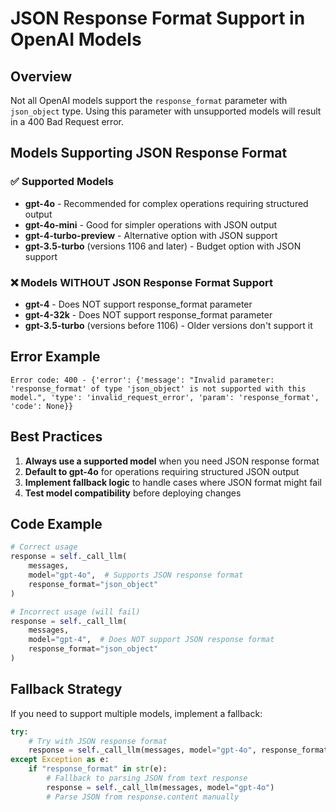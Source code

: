 # JSON Response Format Support in OpenAI Models

## Overview
Not all OpenAI models support the `response_format` parameter with `json_object` type. Using this parameter with unsupported models will result in a 400 Bad Request error.

## Models Supporting JSON Response Format

### ✅ Supported Models
- **gpt-4o** - Recommended for complex operations requiring structured output
- **gpt-4o-mini** - Good for simpler operations with JSON output
- **gpt-4-turbo-preview** - Alternative option with JSON support
- **gpt-3.5-turbo** (versions 1106 and later) - Budget option with JSON support

### ❌ Models WITHOUT JSON Response Format Support
- **gpt-4** - Does NOT support response_format parameter
- **gpt-4-32k** - Does NOT support response_format parameter
- **gpt-3.5-turbo** (versions before 1106) - Older versions don't support it

## Error Example
```
Error code: 400 - {'error': {'message': "Invalid parameter: 'response_format' of type 'json_object' is not supported with this model.", 'type': 'invalid_request_error', 'param': 'response_format', 'code': None}}
```

## Best Practices

1. **Always use a supported model** when you need JSON response format
2. **Default to gpt-4o** for operations requiring structured JSON output
3. **Implement fallback logic** to handle cases where JSON format might fail
4. **Test model compatibility** before deploying changes

## Code Example
```python
# Correct usage
response = self._call_llm(
    messages,
    model="gpt-4o",  # Supports JSON response format
    response_format="json_object"
)

# Incorrect usage (will fail)
response = self._call_llm(
    messages,
    model="gpt-4",  # Does NOT support JSON response format
    response_format="json_object"
)
```

## Fallback Strategy
If you need to support multiple models, implement a fallback:
```python
try:
    # Try with JSON response format
    response = self._call_llm(messages, model="gpt-4o", response_format="json_object")
except Exception as e:
    if "response_format" in str(e):
        # Fallback to parsing JSON from text response
        response = self._call_llm(messages, model="gpt-4o")
        # Parse JSON from response.content manually
``` 
